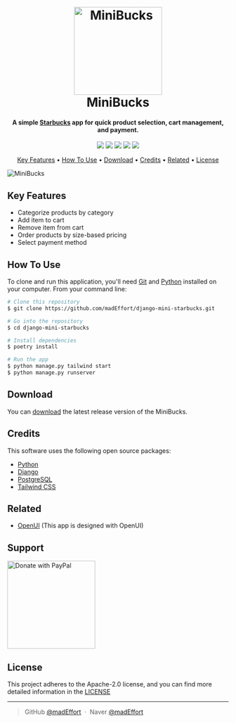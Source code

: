 <h1 align="center">
  <br>
  <a href="https://github.com/madEffort/youtube-trend-dashboard.git"><img src="https://github.com/madEffort/django-mini-starbucks/assets/158125247/b368f464-666e-4baa-9bb6-dee07783781b" alt="MiniBucks" width="200"></a>
  <br>
  MiniBucks
  <br>
</h1>


<h4 align="center">
A simple <a href="https://www.starbucks.com/">Starbucks</a> app for quick product selection, cart management, and payment.</h4>

<p align="center">
<img src="https://img.shields.io/badge/License-Apache_2.0-blue">
<img src="https://img.shields.io/badge/Python-v3.10.12-yellow">
  <a href="https://hits.seeyoufarm.com"><img src="https://hits.seeyoufarm.com/api/count/incr/badge.svg?url=https%3A%2F%2Fgithub.com%2FmadEffort%2Fdjango-mini-starbucks&count_bg=%2379C83D&title_bg=%23555555&icon=&icon_color=%23E7E7E7&title=hits&edge_flat=false"/></a>
<img src="https://img.shields.io/badge/PRs-welcome-green">
<a href="https://www.paypal.me/madEffort">
<img src="https://img.shields.io/badge/$-donate-ff69b4">
</a>
</p>

<p align="center">
  <a href="#key-features">Key Features</a> • <a href="#how-to-use">How To Use</a> • <a href="#download">Download</a> • <a href="#credits">Credits</a> • <a href="#related">Related</a> • <a href="#license">License</a>
</p>

![MiniBucks](https://github.com/madEffort/django-mini-starbucks/assets/158125247/018035cf-fa86-45ba-8394-a1e6d105eadf)


## Key Features
* Categorize products by category
* Add item to cart
* Remove item from cart
* Order products by size-based pricing
* Select payment method

## How To Use

To clone and run this application, you'll need [Git](https://git-scm.com) and [Python](https://www.python.org/downloads/) installed on your computer. From your command line:

```bash
# Clone this repository
$ git clone https://github.com/madEffort/django-mini-starbucks.git

# Go into the repository
$ cd django-mini-starbucks

# Install dependencies
$ poetry install
```

```bash
# Run the app
$ python manage.py tailwind start
$ python manage.py runserver
```


## Download

You can [download](https://github.com/madEffort/django-mini-starbucks/releases) the latest release version of the MiniBucks.


## Credits

This software uses the following open source packages:

- [Python](https://www.python.org/)
- [Django](https://www.djangoproject.com/)
- [PostgreSQL](https://www.postgresql.org/)
- [Tailwind CSS](https://tailwindcss.com/)


## Related

- [OpenUI](https://github.com/wandb/openui) (This app is designed with OpenUI)


## Support

<a href="https://www.paypal.com/paypalme/madEffort">
<img src="https://raw.githubusercontent.com/stefan-niedermann/paypal-donate-button/master/paypal-donate-button.png" alt="Donate with PayPal" width="200">
</a>



## License

This project adheres to the Apache-2.0 license, and you can find more detailed information in the [LICENSE](https://github.com/madEffort/django-mini-starbucks/blob/main/LICENSE)

---

> GitHub [@madEffort](https://github.com/madEffort) &nbsp;&middot;&nbsp;
> Naver [@madEffort](https://search.naver.com/search.naver?where=nexearch&sm=tab_etc&mra=bjky&x_csa=%7B%22fromUi%22%3A%22kb%22%7D&pkid=1&os=32229226&qvt=0&query=%EA%B9%80%ED%98%84%EC%9A%B0)


